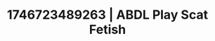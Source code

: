 ---
categories:
- AI-generated
- Erotic dream roleplay
- Hands-on body
- Bare skin
- ASMR
- Curvy bodies
- Cosplay
- Lover's breath
image: /assets/images/1746723489263.jpg
layout: post
seo:
  description: Featured content with exclusive ABDL Play, Scat Fetish. HD images available.
  keywords: ABDL Play, Scat Fetish
  og_image: /assets/images/1746723489263.jpg
  schema_type: VisualArtwork
tags:
- ABDL Play
- Scat Fetish
- '#1746723489263'
title: 1746723489263 | ABDL Play Scat Fetish
---